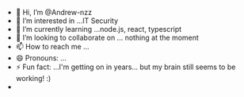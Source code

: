 - 👋 Hi, I’m @Andrew-nzz
- 👀 I’m interested in ...IT Security
- 🌱 I’m currently learning ...node.js, react, typescript
- 💞️ I’m looking to collaborate on ... nothing at the moment
- 📫 How to reach me ...
- 😄 Pronouns: ...
- ⚡ Fun fact: ...I'm getting on in years... but my brain still seems to be working! :)
- 

<!---
Andrew-nzz/Andrew-nzz is a ✨ special ✨ repository because its `README.md` (this file) appears on your GitHub profile.
You can click the Preview link to take a look at your changes.
--->
